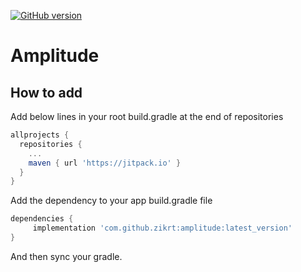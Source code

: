 [![GitHub version](https://badge.fury.io/gh/zikrt%2Famplitude.svg)](https://badge.fury.io/gh/zikrt%2Famplitude)
# Amplitude

## How to add

Add below lines in your root build.gradle at the end of repositories

``` groovy
allprojects {
  repositories {
    ...
    maven { url 'https://jitpack.io' }
  }
}
```
Add the dependency to your app build.gradle file

``` groovy
dependencies {
     implementation 'com.github.zikrt:amplitude:latest_version'
}
```

And then sync your gradle.
